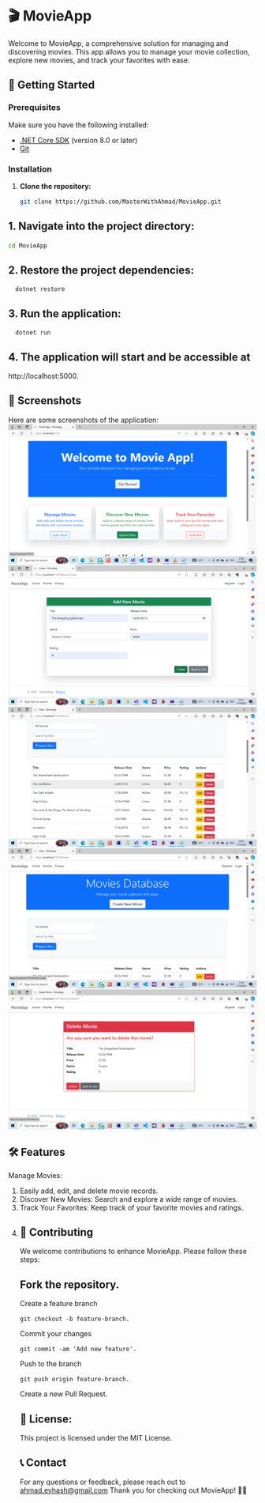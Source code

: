# 🎬 MovieApp

Welcome to MovieApp, a comprehensive solution for managing and discovering movies. This app allows you to manage your movie collection, explore new movies, and track your favorites with ease.

## 🚀 Getting Started

### Prerequisites

Make sure you have the following installed:
- [.NET Core SDK](https://dotnet.microsoft.com/download) (version 8.0 or later)
- [Git](https://git-scm.com/)

### Installation

1. **Clone the repository:**

   ```bash
   git clone https://github.com/MasterWithAhmad/MovieApp.git
  ## 1. Navigate into the project directory:
  
  ```bash
cd MovieApp
```
  ## 2. Restore the project dependencies:
```
  dotnet restore
```

  ## 3. Run the application:
```
  dotnet run
  ```
  ## 4. The application will start and be accessible at
  
  http://localhost:5000.

  ## 📸 Screenshots
  Here are some screenshots of the application:
  ![Home Page](MovieApp/Screenshots/HomePage.png)
  ![AddMovie](MovieApp/Screenshots/AddMovie.png)
 ![Movie List](MovieApp/Screenshots/MovieList.png)
![Movies](MovieApp/Screenshots/Movies.png)
 ![Delete Movie](MovieApp/Screenshots/DeleteMovie.png)
 ## 🛠️ Features
 Manage Movies: 
1. Easily add, edit, and delete movie records.
2. Discover New Movies: Search and explore a wide range of movies.
3. Track Your Favorites: Keep track of your favorite movies and ratings.
4. ## 🤝 Contributing
   We welcome contributions to enhance MovieApp.
   Please follow these steps:
   ## Fork the repository.
   Create a feature branch
   ```
   git checkout -b feature-branch.
   ```
   Commit your changes
   ```
   git commit -am 'Add new feature'.
   ```
   Push to the branch
   ```
   git push origin feature-branch.
   ```
   Create a new Pull Request.
   ## 📜 License:
   This project is licensed under the MIT License.
   ## 📞 Contact
   For any questions or feedback, please reach out to ahmad.eyhash@gmail.com
   Thank you for checking out MovieApp! 🎥✨
